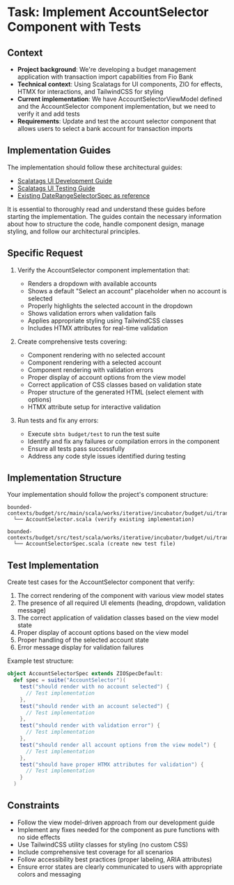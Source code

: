 # Task: Implement AccountSelector Component with Tests

## Context
- **Project background**: We're developing a budget management application with transaction import capabilities from Fio Bank
- **Technical context**: Using Scalatags for UI components, ZIO for effects, HTMX for interactions, and TailwindCSS for styling
- **Current implementation**: We have AccountSelectorViewModel defined and the AccountSelector component implementation, but we need to verify it and add tests
- **Requirements**: Update and test the account selector component that allows users to select a bank account for transaction imports

## Implementation Guides
The implementation should follow these architectural guides:

- [Scalatags UI Development Guide](/ai-context/Guides/Libraries/scalatags-ui-development-guide.md)
- [Scalatags UI Testing Guide](/ai-context/workflows/scalatags-ui-testing-guide.md)
- [Existing DateRangeSelectorSpec as reference](/bounded-contexts/budget/src/test/scala/works/iterative/incubator/budget/ui/transaction_import/components/DateRangeSelectorSpec.scala)

It is essential to thoroughly read and understand these guides before starting the implementation. The guides contain the necessary information about how to structure the code, handle component design, manage styling, and follow our architectural principles.

## Specific Request
1. Verify the AccountSelector component implementation that:
   - Renders a dropdown with available accounts
   - Shows a default "Select an account" placeholder when no account is selected
   - Properly highlights the selected account in the dropdown
   - Shows validation errors when validation fails
   - Applies appropriate styling using TailwindCSS classes
   - Includes HTMX attributes for real-time validation

2. Create comprehensive tests covering:
   - Component rendering with no selected account
   - Component rendering with a selected account
   - Component rendering with validation errors
   - Proper display of account options from the view model
   - Correct application of CSS classes based on validation state
   - Proper structure of the generated HTML (select element with options)
   - HTMX attribute setup for interactive validation

3. Run tests and fix any errors:
   - Execute `sbtn budget/test` to run the test suite
   - Identify and fix any failures or compilation errors in the component
   - Ensure all tests pass successfully
   - Address any code style issues identified during testing

## Implementation Structure
Your implementation should follow the project's component structure:

```
bounded-contexts/budget/src/main/scala/works/iterative/incubator/budget/ui/transaction_import/components/
  └── AccountSelector.scala (verify existing implementation)

bounded-contexts/budget/src/test/scala/works/iterative/incubator/budget/ui/transaction_import/components/
  └── AccountSelectorSpec.scala (create new test file)
```

## Test Implementation
Create test cases for the AccountSelector component that verify:
1. The correct rendering of the component with various view model states
2. The presence of all required UI elements (heading, dropdown, validation message)
3. The correct application of validation classes based on the view model state
4. Proper display of account options based on the view model
5. Proper handling of the selected account state
6. Error message display for validation failures

Example test structure:
```scala
object AccountSelectorSpec extends ZIOSpecDefault:
  def spec = suite("AccountSelector")(
    test("should render with no account selected") {
      // Test implementation
    },
    test("should render with an account selected") {
      // Test implementation
    },
    test("should render with validation error") {
      // Test implementation
    },
    test("should render all account options from the view model") {
      // Test implementation
    },
    test("should have proper HTMX attributes for validation") {
      // Test implementation
    }
  )
```

## Constraints
- Follow the view model-driven approach from our development guide
- Implement any fixes needed for the component as pure functions with no side effects
- Use TailwindCSS utility classes for styling (no custom CSS)
- Include comprehensive test coverage for all scenarios
- Follow accessibility best practices (proper labeling, ARIA attributes)
- Ensure error states are clearly communicated to users with appropriate colors and messaging